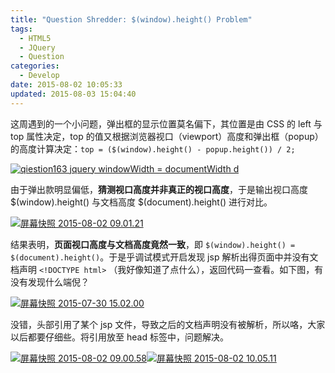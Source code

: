 ```yaml
---
title: "Question Shredder: $(window).height() Problem"
tags:
  - HTML5
  - JQuery
  - Question
categories:
  - Develop
date: 2015-08-02 10:05:33
updated: 2015-08-03 15:04:40
---
```


这周遇到的一个小问题，弹出框的显示位置莫名偏下，其位置是由 CSS 的 left 与 top 属性决定，top 的值又根据浏览器视口（viewport）高度和弹出框（popup）的高度计算决定：`top = ($(window).height() - popup.height()) / 2;`

<!-- more -->

[![qiestion163 jquery windowWidth = documentWidth d](http://7xkj8o.com1.z0.glb.clouddn.com/wp-content/uploads/2015/07/屏幕快照-2015-08-02-09.03.30-632x404.png)](http://7xkj8o.com1.z0.glb.clouddn.com/wp-content/uploads/2015/07/屏幕快照-2015-08-02-09.03.30.png)

由于弹出款明显偏低，**猜测视口高度并非真正的视口高度**，于是输出视口高度 $(window).height() 与文档高度 $(document).height() 进行对比。

[![屏幕快照 2015-08-02 09.01.21](http://7xkj8o.com1.z0.glb.clouddn.com/wp-content/uploads/2015/07/屏幕快照-2015-08-02-09.01.21-632x315.png)](http://7xkj8o.com1.z0.glb.clouddn.com/wp-content/uploads/2015/07/屏幕快照-2015-08-02-09.01.21.png)

结果表明，**页面视口高度与文档高度竟然一致**，即 `$(window).height() = $(document).height()`。于是乎调试模式开启发现 jsp 解析出得页面中并没有文档声明 `<!DOCTYPE html>` （我好像知道了点什么），返回代码一查看。如下图，有没有发现什么端倪？

[![屏幕快照 2015-07-30 15.02.00](http://7xkj8o.com1.z0.glb.clouddn.com/wp-content/uploads/2015/07/屏幕快照-2015-07-30-15.02.00-632x166.png)](http://7xkj8o.com1.z0.glb.clouddn.com/wp-content/uploads/2015/07/屏幕快照-2015-07-30-15.02.00.png)

没错，头部引用了某个 jsp 文件，导致之后的文档声明没有被解析，所以咯，大家以后都要仔细些。将引用放至 head 标签中，问题解决。

[![屏幕快照 2015-08-02 09.00.58](http://7xkj8o.com1.z0.glb.clouddn.com/wp-content/uploads/2015/07/屏幕快照-2015-08-02-09.00.58-632x315.png)](http://7xkj8o.com1.z0.glb.clouddn.com/wp-content/uploads/2015/07/屏幕快照-2015-08-02-09.00.58.png)[![屏幕快照 2015-08-02 10.05.11](http://7xkj8o.com1.z0.glb.clouddn.com/wp-content/uploads/2015/07/屏幕快照-2015-08-02-10.05.11-632x404.png)](http://7xkj8o.com1.z0.glb.clouddn.com/wp-content/uploads/2015/07/屏幕快照-2015-08-02-10.05.11.png)
